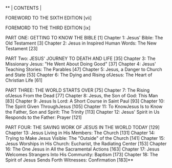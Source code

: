 **                | CONTENTS |

FOREWORD TO THE SIXTH EDITION   [vii]

FOREMORD TO THE THIRD EDITION   [ix]

PART ONE: GETTING TO KNOW THE BIBLE 	[1]
Chapter 1: Jesus' Bible: The Old Testament 	[3]
Chapter 2: Jesus in Inspired Human Words: The New Testament 	[23]

PART Two: JESUS' JOURNEY TO DEATH AND LIFE 	[35]
Chapter 3: The Missionary Jesus: "He Went About Doing Good" 	[37]
Chapter 4: Jesus' Teaching Stories: The Parables 	[47]
Chapter 5: Jesus, a Danger to Church and State 	[53]
Chapter 6: The Dying and Rising ofJesus: The Heart of Christian Life 	[61]

PART THREE: THE WORLD STARTS OVER 	[75]
Chapter 7: The Rising ofJesus From the Dead 	[77] 
Chapter 8: Jesus, the Son of God: This Man 	[83] 
Chapter 9: Jesus Is Lord: A Short Course in Saint Paul 	[93] 
Chapter 10: The Spirit Given ThroughJesus 	[105] 
Chapter 11: To KnowJesus Is to Know the Father, Son and Spirit: The Trinity 	[113] 
Chapter 12: Jesus' Spirit in Us Responds to the Father: Prayer 	[121]

PART FOUR: THE SAVING WORK OF JESUS IN THE WORLD TODAY 	[129] 
Chapter 13: Jesus Living in His Members: The Church 	[131] 
Chapter 14: Trying to Make Jesus Visible: The "Outside" of the Church 	[141] 
Chapter 15: Jesus Worships in His Church: Eucharist, the Radiating Center 	[153] 
Chapter 16: The One Jesus in All the Sacramental Actions 	[163] 
Chapter 17: Jesus Welcomes Strangers Into His Community: Baptism 	[173] 
Chapter 18: The Spirit of Jesus Sends Forth Witnesses: Confirmation 	[183]**
